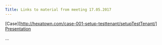 ```yaml
---
Title: Links to material from meeting 17.05.2017
---
```


[Case][http://hexatown.com/case-001-setup-testtenant/setupTestTenant/]
[Presentation](https://doc.co/5DvgSx)

...
